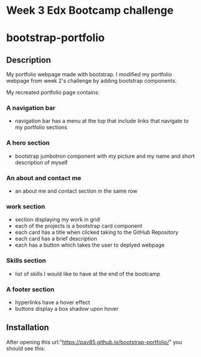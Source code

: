 # Week 3 Edx Bootcamp challenge 

# bootstrap-portfolio

## Description

My portfolio webpage made with bootstrap. I modified my portfolio webpage from week 2's challenge by adding bootstrap components. 

My recreated portfolio page contains:

### A navigation bar

* navigation bar has a menu at the top that include links that navigate to my portfolio sections

### A hero section 

* bootstrap jumbotron component with my picture and my name and short description of myself

### An about and contact me 

* an about me and contact section in the same row

### work section

* section displaying my work in grid
* each of the projects is a bootstrap card component
* each card has a title when clicked taking to the GitHub Repository
* each card has a brief description 
* each has a button which takes the user to deplyed webpage

### Skills section

* list of skills I would like to have at the end of the bootcamp

### A footer section

* hyperlinks have a hover effect
* buttons display a box shadow upon hover

## Installation 
 After opening this url:"https://pav85.github.io/bootstrap-portfolio/" you should see this:
 






